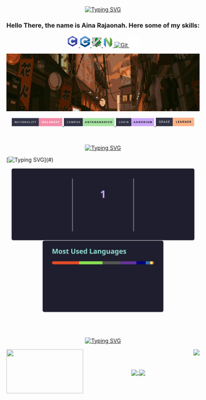 <p align="center">
<a href="https://git.io/typing-svg"><img src="https://readme-typing-svg.demolab.com?font=Fira+Code&weight=300&size=18&pause=1000&color=FAB387&center=true&vCenter=true&repeat=false&width=435&lines=%E2%8B%86%E2%81%BA%E2%82%8A%E2%8B%86+%E2%94%81%E2%94%81%E2%94%81%E2%94%81%E2%8A%B1+%E0%BD%90%E0%BD%B2+Aandriam+%E0%BD%8B%E0%BE%80+%E2%8A%B0%E2%94%81%E2%94%81%E2%94%81%E2%94%81+%E2%8B%86%E2%81%BA%E2%82%8A%E2%8B%86" alt="Typing SVG" /></a>
	
<h3 align="center">Hello There, the name is Aina Rajaonah. Here some of my skills:</h3>
<div align="center">
<a href="https://www.cprogramming.com/" target="_blank"> <img alt="C" width="31px" src="https://github.com/Aakarsh-B/trying-repos/blob/master/c-programming.png"/> </a>
  <a href="https://www.w3schools.com/cpp/" target="_blank"> <img alt="C++" width="26px" src="https://github.com/Aakarsh-B/trying-repos/blob/master/c++.png"/> </a>
<a href="https://www.vim.org/" target="_blank"> <img alt="Vim" width="26px" src="assets/vim-icon.svg"/> </a>
<a href="https://neovim.io/" target="_blank"> <img alt="Neovim" width="26px" src="./assets/neovimio-icon.svg"/> </a>
<a href="https://git-scm.com/" target="_blank"> <img alt="Git" width="26px" src="https://git-scm.com/images/logos/downloads/Git-Icon-1788C.svg"/> </a>
       <img alt="GitHub" width="26px" src="./assets/github.svg" />
</div>
</p>

<p align="center">
    <a href="https://github.com/aandriamgit">
        <img src="./assets/train.gif" alt="Banner" width=850 height=150  border-radius=15px>
    </a>
    <div align="center">
        <a href="https://dicf.unepgrid.ch/madagascar" target="_blank"> <img alt="nationality" width="132px" src="./assets/nationality.svg"/> </a>
        <a href="https://www.42network.org/campus/42-antananarivo/#:~:text=The%20establishment%20of%2042%20in,digital%20sector%2C%20promoting%20social%20inclusion." target="_blank"> <img alt="campus" width="132px" src="./assets/campus-antananarivo.svg"/> </a>
        <a href="https://profile.intra.42.fr/users/aandriam" target="_blank"> <img alt="login" width="100px" src="./assets/login.svg"/> </a>
        <a href="#" target="_blank"> <img alt="grade" width="100px" src="./assets/grade-learner.svg"/> </a>
    </div>
<p/>

<br/>
<p align="center">
<a href="https://git.io/typing-svg"><img src="https://readme-typing-svg.demolab.com?font=Fira+Code&weight=300&size=18&pause=1000&color=FAB387&center=true&vCenter=true&repeat=false&width=435&lines=++++__________%CB%97%CB%8F%CB%8B+%E2%9C%8ESummary+%C2%B4%CB%8E%CB%97__________" alt="Typing SVG" /></a>
</p>

[![Typing SVG](https://readme-typing-svg.demolab.com?font=Fira+Code&pause=1000&width=435&lines=Simplicity+isn%E2%80%99t+laziness.;Over-optimization+kills.;Bugs+are+features+in+denial.;Raycasting%3A+mapping+illusions.;If+the+compiler%E2%80%99s+happy%2C+I%E2%80%99m+wary.;Clarity+is+beauty.;Understand+it%2C+or+expect+pain.;Apathy+for+gods%2C+not+for+codes.;Solve+first.+Code+later.;Time+isn%E2%80%99t+the+issue%2C+focus+is.;Good+code+tells+a+story.;Great+devs+think+in+consequences.;Git+commits+are+confessions.;A+semicolon+can+be+fatal.)](#)
    
<div align="center">
  <a href="https://github.com/aandriamgit">
  <img height=188 align="center" src="assets/streak-stats.svg" />
<a/>
  <a href="https://github.com/aandriamgit">
    <img height=188 align="center" src="assets/top-langs.svg" />
<a/>

</div>
<br/>
<div>
<br/>
<br/>
<div/>
<p align="center">
<a href="https://git.io/typing-svg"><img src="https://readme-typing-svg.demolab.com?font=Fira+Code&weight=300&size=18&pause=1000&color=FAB387&Center=true&vCenter=true&repeat=false&width=435&lines=++__________%CB%9A%CB%96%F0%93%8D%A2+%F0%9F%97%92Repositories+%E2%80%A7%E2%82%8A%CB%9A__________" alt="Typing SVG" /></a>
</p>
<div align="center">
<a href="https://github.com/aandriamgit/kitty">
  <img height=115 width=200 align="left" src="https://github-readme-stats.vercel.app/api/pin/?username=aandriamgit&theme=catppuccin_mocha&repo=kitty" />
</a>
<a href="https://github.com/aandriamgit/my_cub3d">
  <img height=115 align="right" src="https://github-readme-stats.vercel.app/api/pin/?username=aandriamgit&theme=catppuccin_mocha&repo=my_cub3d" />
</a>
</div>

<br/>
<br/>
<br/>
<div align="center">
	 <a href="https://github.com/aandriamgit/godot_test_gdextension">
  <img height=115 align="center" src="https://github-readme-stats.vercel.app/api/pin/?username=aandriamgit&theme=catppuccin_mocha&repo=godot_test_gdextension" />
</a>
<a href="https://github.com/aandriamgit/nvim">
  <img height=115 align="center" src="https://github-readme-stats.vercel.app/api/pin/?username=aandriamgit&theme=catppuccin_mocha&repo=nvim" />
</a>
</div>
</div>
